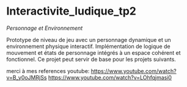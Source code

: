 # Interactivite_ludique_tp2
*Personnage et Environnement*

Prototype de niveau de jeu avec un personnage dynamique et un environnement physique interactif. Implémentation de logique de mouvement et états de personnage intégrés à un espace cohérent et fonctionnel. Ce projet peut servir de base pour les projets suivants.

merci à mes references youtube:
https://www.youtube.com/watch?v=B_y0oJMRjSs
https://www.youtube.com/watch?v=LOhfqjmasi0
